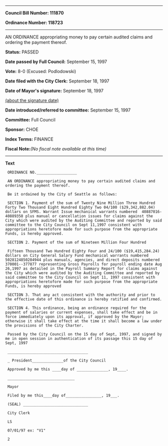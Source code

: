 

********

**Council Bill Number: 111870**
   
**Ordinance Number: 118723**
********

 AN ORDINANCE appropriating money to pay certain audited claims and ordering the payment thereof.

**Status:** PASSED
   
**Date passed by Full Council:** September 15, 1997
   
**Vote:** 8-0 (Excused: Podlodowski)
   
**Date filed with the City Clerk:** September 18, 1997
   
**Date of Mayor's signature:** September 18, 1997
   
[(about the signature date)](/~public/approvaldate.htm)
   
   
   
**Date introduced/referred to committee:** September 15, 1997
   
**Committee:** Full Council
   
**Sponsor:** CHOE
   
   
**Index Terms:** FINANCE

**Fiscal Note:**_(No fiscal note available at this time)_

********

**Text**
   
```
 ORDINANCE NO.__________________

 AN ORDINANCE appropriating money to pay certain audited claims and ordering the payment thereof.

 Be it ordained by the City of Seattle as follows:

 SECTION 1. Payment of the sum of Twenty Nine Million Three Hundred Forty Two Thousand Eight Hundred Eighty Two 04/100 ($29,342,882.04) dollars on SFMS. Warrant Issue mechanical warrants numbered  40887016- 40889358 plus manual or cancellation issues for claims against the City which were audited by the Auditing Committee and reported by said committee to the City Council on Sept 11,1997 consistent with appropriations heretofore made for such purpose from the appropriate Funds, is hereby approved.

 SECTION 2. Payment of the sum of Nineteen Million Four Hundred

 Fifteen Thousand Two Hundred Eighty Four and 24/100 ($19,415,284.24) dollars on City General Salary Fund mechanical warrants numbered 5028124850284944 plus manuals, agencies, and direct deposits numbered 370001--377877 representing Gross Payrolls for payroll ending date Aug 26,1997 as detailed in the Payroll Summary Report for claims against the City which were audited by the Auditing Committee and reported by said committee to the City Council on Sept 11, 1997 consistent with appropriations heretofore made for such purpose from the appropriate Funds, is hereby approved

 SECTION 3. That any act consistent with the authority and prior to the effective date of this ordinance is hereby ratified and confirmed.

 SECTION 4. This ordinance, being an ordinance required for the payment of salaries or current expenses, shall take effect and be in force immediately upon its approval, if approved by the Mayor; otherwise it shall take effect at the time it shall become a law under the provisions of the City Charter.

 Passed by the City Council on the 15 day of Sept, 1997, and signed by me in open session in authentication of its passage this 15 day of Sept, 1997

 ____________________________________

 _ President______________of the City Council

 Approved by me this ____day of ______________, 19____.

 ______________________________

 Mayor

 Filed by me this____day of________________, 19___.

 (SEAL) _____________________________

 City Clerk

 LS

 07/01/97 ex: "V1"

 2

```
